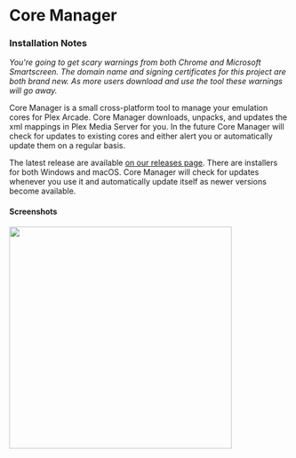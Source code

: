 # Core Manager

### Installation Notes
_You're going to get scary warnings from both Chrome and Microsoft Smartscreen. The domain name and signing certificates for this project are both brand new. As more users download and use the tool these warnings will go away._

Core Manager is a small cross-platform tool to manage your emulation cores for Plex Arcade. Core Manager downloads, unpacks, and updates the xml mappings in Plex Media Server for you. In the future Core Manager will check for updates to existing cores and either alert you or automatically update them on a regular basis.

The latest release are available [on our releases page](https://github.com/vanstinator/core-manager/releases). There are installers for both Windows and macOS. Core Manager will check for updates whenever you use it and automatically update itself as newer versions become available.

#### Screenshots
<img src="https://i.imgur.com/fWuVALj.png " data-canonical-src="https://i.imgur.com/fWuVALj.png " width="400"/>
